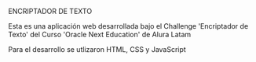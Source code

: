 ENCRIPTADOR DE TEXTO

Esta es una aplicación web desarrollada bajo el Challenge 'Encriptador de Texto' del Curso 'Oracle Next Education' de Alura Latam

Para el desarrollo se utlizaron HTML, CSS y JavaScript
